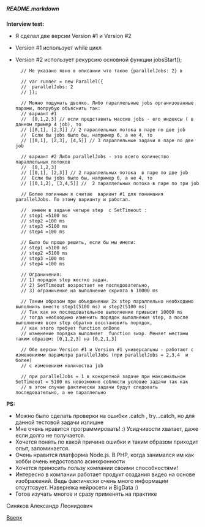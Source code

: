 <a id="anchor"></a>
##### README.markdown

**Interview test:**


* Я сделал две версии Version #1 и Version #2
* Version #1 использует 	while цикл
* Version #2 использует рекурсию основной функции jobsStart(); 

		// Не указано явно в описании что такое {parallelJobs: 2} в

		// var runner = new Parallel({
		// 	parallelJobs: 2
		// });

		// Можно подумать двояко. Либо параллельные jobs организованные парами, попрубую объяснить так:
		// вариант #1 
		//  [0,1,2,3] // если представить массив jobs - его индексы ( в данном пример 4 job), то
		// [[0,1], [2,3]] // 2 параллельных потока в паре по две job
		//  Если бы jobs было бы, например 6, а не 4, то
		// [[0,1], [2,3], [4,5]] // 3 параллельные задачи в паре по две job

		// вариант #2 Либо parallelJobs - это всего количество параллельных потоков
		//  [0,1,2,3] 
		// [[0,1], [2,3]] // 2 параллельных потока  в паре по две job
		//  Если бы jobs было бы, например 6, а не 4, то
		// [[0,1,2], [3,4,5]] //  2 параллельных потока в паре по три job

		// Более логичным я считаю  вариант #1 для понимания parallelJobs. По этому варианту и работал.

		//  имеем в задаче четыре step  с SetTimeout :
		// step1 =5100 ms
		// step2 =100 ms
		// step3 =5100 ms
		// step4 =100 ms

		// Было бы проще решить, если бы мы имели:
		// step1 =5100 ms
		// step2 =5100 ms
		// step3 =100 ms
		// step4 =100 ms

		// Ограничения:
		// 1) порядок step жестко задан.
		// 2) SetTimeout возростает не последовательно, 
		// 3) ограничение на выполнение скрипта в 10000 ms

		// Таким образом при объединении 2х step параллельно необходимо выполнить вместе step1(5100 ms) и step2(5100 ms)
		// Так как их последовательное выполнение привысит 10000 ms
		// тогда необходимо изменить порядок выполнения step, а после выполнения всех step обратно восстановить порядок,
		// как этого требует function onDone
		// изменение порядка выполняет 	function swap. Меняет местами таким образом: [0,1,2,3] на [0,2,1,3]

		// Обе версии Version #1 и Version #1 универсальны - работают с изменениями параметра parallelJobs (при parallelJobs = 2,3,4  и более)
		// с изменением количества job

		// при parallelJobs = 1 в конкретной задаче при максимальном SetTimeout = 5100 ms невозможно соблюсти условие задачи так как
		// в этом случае фактически задачи будут следовать последовательно, а не параллельно


**PS:**

* Можно было сделать проверки на ошибки .catch , try...catch, но для данной тестовой задачи излишне
* Мне очень нравится программировать! :) Усидчивости хватает, даже если долго не получается.
* Хочется понять по какой причине ошибки и таким образом приходит опыт, запоминается.
* Очень нравится платформа Node.js. В PHP, когда занимался им как хобби очень недостовало асинхронности
* Хочется приносить пользу компании своими способностями!
* Интересно в компании работает продукт создания видео на основе изображений. Ведь фактически очень много информации отсуттсвует. Наверняка нейросети и BigData :)
* Готов изучать многое и сразу применять на практике

 Синяков Александр Леонидович

[Вверх](#anchor)
